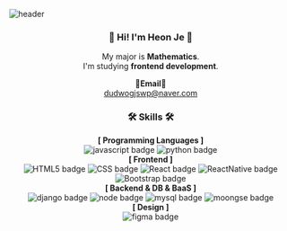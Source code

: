 <!--### Hi there 👋-->

<!--
**he0o0nje/he0o0nje** is a ✨ _special_ ✨ repository because its `README.md` (this file) appears on your GitHub profile.

Here are some ideas to get you started:

- 🔭 I’m currently working on ...
- 🌱 I’m currently learning ...
- 👯 I’m looking to collaborate on ...
- 🤔 I’m looking for help with ...
- 💬 Ask me about ...
- 📫 How to reach me: ...
- 😄 Pronouns: ...
- ⚡ Fun fact: ...
-->

![header](https://capsule-render.vercel.app/api?type=waving&color=0:614385,100:516395&height=170&section=header&text=Heon%20Je&fontSize=30&fontColor=ffffff&animation=fadeIn&fontAlignY=25&desc=Thank%20you%20for%20your%20visiting&descAlignY=45&&descSize=15)

<div align="center">

### :wave: Hi! I'm Heon Je :wave:
My major is **Mathematics**.<br> I'm studying **frontend development**. <br>

<Strong>📧Email📧</Strong><br>dudwogjswp@naver.com

### 🛠️ Skills 🛠️
**[ Programming Languages ]**<br>
![javascript badge](https://img.shields.io/badge/-Javascript-%23F7DF1E?style=flat-square&logo=JavaScript&logoColor=black)
![python badge](https://img.shields.io/badge/-Python-%23F7DF1E?style=flat-square&logo=Python&logoColor=white&color=3776AB)
<br>
**[ Frontend ]**<br>
![HTML5 badge](https://img.shields.io/badge/-HTML5-%23F7DF1E?style=flat-square&logo=HTML5&logoColor=white&color=E34F26)
![CSS badge](https://img.shields.io/badge/-CSS3-%23F7DF1E?style=flat-square&logo=CSS3&logoColor=white&color=1572B6)
![React badge](https://img.shields.io/badge/-REACT-%23F7DF1E?style=flat-square&logo=React&logoColor=black&color=61DAFB)
![ReactNative badge](https://img.shields.io/badge/-ReactNative-%23F7DF1E?style=flat-square&logo=React&logoColor=white&color=007396)
![Bootstrap badge](https://img.shields.io/badge/-Bootstrap-%23F7DF1E?style=flat-square&logo=Bootstrap&logoColor=white&color=7952B3)
<br>
**[ Backend & DB & BaaS ]**<br>
![django badge](https://img.shields.io/badge/-Django-%23F7DF1E?style=flat-square&logo=Django&logoColor=white&color=092E20)
![node badge](https://img.shields.io/badge/-Node.js-%23F7DF1E?style=flat-square&logo=Node.js&logoColor=white&color=339933)
![mysql badge](https://img.shields.io/badge/-MySQL-%23F7DF1E?style=flat-square&logo=MySQL&logoColor=white&color=4479A1)
![moongse badge](https://img.shields.io/badge/-MongoDB-%23F7DF1E?style=flat-square&logo=MongoDB&logoColor=white&color=47A248)
<br>
**[ Design ]**<br>
![figma badge](https://img.shields.io/badge/-Figma-%23F7DF1E?style=flat-square&logo=Figma&logoColor=white&color=F24E1E)
<br>

<!--![Anurag's GitHub stats](https://github-readme-stats.vercel.app/api?username=he0o0nje&show_icons=true&theme=radical)-->

<!--![footer](https://capsule-render.vercel.app/api?section=footer&type=waving&color=0:614385,100:516395)-->
